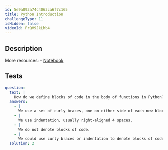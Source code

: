 ```yaml
---
id: 5e9a093a74c4063ca6f7c165
title: Python Introduction
challengeType: 11
isHidden: false
videoId: PrQV9JkLhb4
---
```


## Description

<section id='description'>
More resources:
- <a href="https://notebooks.ai/rmotr-curriculum/python-under-10-minutes-15addcb2" target='_blank'>Notebook</a>
</section>

## Tests

<section id='tests'>

```yml
question:
  text: |
    How do we define blocks of code in the body of functions in Python?
  answers:
    - |
      We use a set of curly braces, one on either side of each new block of our code.
    - |
      We use indentation, usually right-aligned 4 spaces.
    - |
      We do not denote blocks of code.
    - |
      We could use curly braces or indentation to denote blocks of code.
  solution: 2
```

</section>
